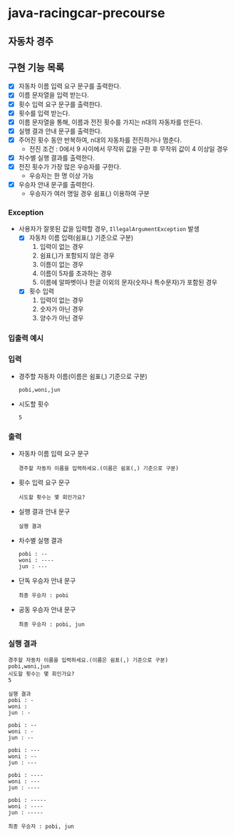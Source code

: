 # java-racingcar-precourse

## 자동차 경주

## 구현 기능 목록

- [x] 자동차 이름 입력 요구 문구를 출력한다.
- [x] 이름 문자열을 입력 받는다.
- [x] 횟수 입력 요구 문구를 출력한다.
- [x] 횟수를 입력 받는다.
- [x] 이름 문자열을 통해, 이름과 전진 횟수를 가지는 n대의 자동차를 만든다.
- [x] 실행 결과 안내 문구를 출력한다.
- [x] 주어진 횟수 동안 반복하여, n대의 자동차를 전진하거나 멈춘다.
    - 전진 조건 : 0에서 9 사이에서 무작위 값을 구한 후 무작위 값이 4 이상일 경우
- [x] 차수별 실행 결과를 출력한다.
- [x] 전진 횟수가 가장 많은 우승자를 구한다.
    - 우승자는 한 명 이상 가능
- [x] 우승자 안내 문구를 출력한다.
    - 우승자가 여러 명일 경우 쉼표(,) 이용하여 구분

### Exception

- 사용자가 잘못된 값을 입력할 경우, `IllegalArgumentException` 발생
    - [x] 자동차 이름 입력(쉼표(,) 기준으로 구분)
        1. 입력이 없는 경우
        2. 쉼표(,)가 포함되지 않은 경우
        3. 이름이 없는 경우
        4. 이름이 5자를 초과하는 경우
        5. 이름에 알파벳이나 한글 이외의 문자(숫자나 특수문자)가 포함된 경우
    - [x] 횟수 입력
        1. 입력이 없는 경우
        2. 숫자가 아닌 경우
        3. 양수가 아닌 경우

### 입출력 예시

### 입력

- 경주할 자동차 이름(이름은 쉼표(,) 기준으로 구분)
    ```
    pobi,woni,jun
    ```

- 시도할 횟수
    ```
    5
    ```

### 출력

- 자동차 이름 입력 요구 문구
    ```
    경주할 자동차 이름을 입력하세요.(이름은 쉼표(,) 기준으로 구분)
    ```

- 횟수 입력 요구 문구
    ```
    시도할 횟수는 몇 회인가요?
    ```

- 실행 결과 안내 문구
    ```
    실행 결과
    ```  

- 차수별 실행 결과
    ```
    pobi : --
    woni : ----
    jun : ---
    ```

- 단독 우승자 안내 문구
    ```
    최종 우승자 : pobi
    ```

- 공동 우승자 안내 문구
    ```
    최종 우승자 : pobi, jun
    ```

### 실행 결과

```
경주할 자동차 이름을 입력하세요.(이름은 쉼표(,) 기준으로 구분)
pobi,woni,jun
시도할 횟수는 몇 회인가요?
5

실행 결과
pobi : -
woni : 
jun : -

pobi : --
woni : -
jun : --

pobi : ---
woni : --
jun : ---

pobi : ----
woni : ---
jun : ----

pobi : -----
woni : ----
jun : -----

최종 우승자 : pobi, jun
```

